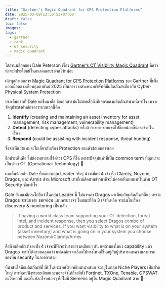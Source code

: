 ```yaml
---
title: "Gartner's Magic Quadrant for CPS Protection Platforms"
date: 2025-03-09T13:59:53+07:00
draft: false
toc: false
images:
tags:
  - gartner
  - rant
  - ot security
  - magic quadrant
---
```


ได้อ่านบล็อกของ Dale Peterson เรื่อง [Gartner’s OT Visibility Magic Quadrant](https://dale-peterson.com/2025/03/04/gartners-ot-visibility-magic-quadrant/) คิดว่าน่าจะมีประโยชน์ในอนาคตเลยขอจดไว้หน่อย

เค้าพูดถึงเอกสาร [Magic Quadrant for CPS Protection Platforms](https://www.gartner.com/doc/reprints?id=1-2KAV7A6A&ct=250218&st=sb) ของ Gartner ที่เพิ่งออกเมื่อกลางเดือนกุมภาพันธ์ 2025 เป็นการวางตำแหน่งบริษัทที่มีผลิตภัณฑ์เกี่ยวกับ Cyber-Physical System Protection

ประเด็นแรกที่ Dale ยกขึ้นมาคือ ชื่อเอกสารมันไม่ค่อยสื่อถึงฟีเจอร์ของผลิตภัณฑ์พวกนี้เท่าไร เพราะวัตถุประสงค์หลักของระบบพวกนี้คือ

1. **Identify** (creating and maintaining an asset inventory for asset management, risk management, vulnerability management)
2. **Detect** (detecting cyber attacks) หรือถ้าจะขยายขอบเขตไปอีกหน่อยก็น่าจะช่วยในเรื่อง
3. **Respond** (could be assisting with incident response, threat hunting)

ซึ่งจะเห็นว่าแทบจะไม่เกี่ยวกับเรื่อง Protection ตามหัวข้อเอกสารเลย

อีกประเด็นคือ ไม่ต้องพยายามใช้คำว่า CPS ก็ได้ เพราะปัจจุบันคำที่เป็น common term ที่สุดน่าจะเป็นคำว่า OT (Operational Technology) 🤣

ผมเห็นด้วยกับ Dale ที่บอกว่ากลุ่ม Leader จริงๆ น่าจะมีแค่ 4 เจ้า คือ Claroty, Nozomi, Dragos, และ Armis ส่วน Microsoft เท่าที่ผมติดตามข่าวมาก็จะไม่ค่อยเห็นบทบาทในด้าน OT Security ซักเท่าไร

Dale ยังมองลึกลงไปอีกว่าในกลุ่ม Leader นี้ ไม่ควรเอา Dragos มาเทียบกับผลิตภัณฑ์อื่นๆ เพราะ Dragos จะเน้นขาย service แบบครบวงจร ในขณะที่อีก 3 เจ้าที่เหลือ จะเน้นในเรื่อง discovery & monitoring เป็นหลัก

> If having a world class team supporting your OT detection, threat intel, and incident response, then you select Dragos combo of product and services. If you want visibility to what is on your system (asset inventory) and what is going on in your system you choose between Nozomi/Claroty/Armis

คือถึงผลิตภัณฑ์ของทั้ง 4 เจ้าจะมีฟีเจอร์บางอย่างเหมือนๆ กัน แต่ถ้ามองในแง่ capability แล้ว Dragos จะทำได้ครอบคลุมกว่า แต่องค์กรจะเลือกไปทางไหนก็ขึ้นอยู่กับผู้บริหารและความสามารถของทีม security ในองค์กรด้วย

ที่น่าสนใจคือผลิตภัณฑ์ที่ SI ในประเทศไทยหยิบมานำเสนอ จะอยู่ในกลุ่ม Niche Players เป็นส่วนใหญ่ เท่าที่เคยฟังรายละเอียดและพอจะจำได้ก็จะมีทั้ง Fortinet, TXOne, Tenable, OPSWAT อะไรพวกนี้ และที่แปลกใจหน่อยๆ คือไม่มี Siemens อยู่ใน Magic Quadrant ด้วย 🤔
